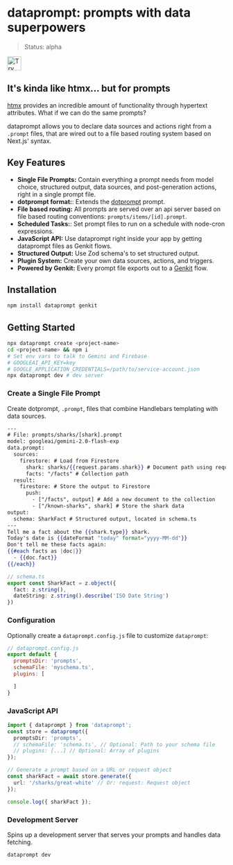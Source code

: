 # dataprompt: prompts with data superpowers
> Status: alpha

<a href="https://idx.google.com/new?template=https%3A%2F%2Fgithub.com%2Fdavideast%2Fdataprompt%2Ftree%2Fmain%2Ftemplate">
  <picture>
    <source
      media="(prefers-color-scheme: dark)"
      srcset="https://cdn.idx.dev/btn/try_dark_32.svg">
    <source
      media="(prefers-color-scheme: light)"
      srcset="https://cdn.idx.dev/btn/try_light_32.svg">
    <img
      height="32"
      alt="Try in IDX"
      src="https://cdn.idx.dev/btn/try_purple_32.svg">
  </picture>
</a>

## It's kinda like htmx... but for prompts

[htmx](https://github.com/bigskysoftware/htmx) provides an incredible amount of functionality through hypertext attributes. What if we can do the same prompts?

dataprompt allows you to declare data sources and actions right from a `.prompt` files, that are wired out to a file based routing system based on Next.js' syntax.

## Key Features
*  **Single File Prompts:** Contain everything a prompt needs from model choice, structured output, data sources, and post-generation actions, right in a single prompt file.
*  **dotprompt format:**: Extends the [dotprompt](https://github.com/google/dotprompt/) prompt.
*  **File based routing:** All prompts are served over an api server based on file based routing conventions: `prompts/items/[id].prompt`.
*  **Scheduled Tasks:**: Set prompt files to run on a schedule with node-cron expressions.
*  **JavaScript API:** Use dataprompt right inside your app by getting dataprompt files as Genkit flows.
*  **Structured Output:** Use Zod schema's to set structured output.
*  **Plugin System:** Create your own data sources, actions, and triggers.
*  **Powered by Genkit:** Every prompt file exports out to a [Genkit](https://firebase.google.com/docs/genkit) flow.

## Installation

```bash
npm install dataprompt genkit
```

## Getting Started

```bash
npx dataprompt create <project-name>
cd <project-name> && npm i
# Set env vars to talk to Gemini and Firebase
# GOOGLEAI_API_KEY=key 
# GOOGLE_APPLICATION_CREDENTIALS=/path/to/service-account.json
npx dataprompt dev # dev server
```


### Create a Single File Prompt
Create dotprompt, `.prompt`, files that combine Handlebars templating with data sources.

```hbs
---
# File: prompts/sharks/[shark].prompt
model: googleai/gemini-2.0-flash-exp
data.prompt:
  sources:
    firestore: # Load from Firestore
      shark: sharks/{{request.params.shark}} # Document path using request params
      facts: "/facts" # Collection path
  result:
    firestore: # Store the output to Firestore
      push:
        - ["/facts", output] # Add a new document to the collection
        - ["/known-sharks", shark] # Store the shark data
output:
  schema: SharkFact # Structured output, located in schema.ts
---
Tell me a fact about the {{shark.type}} shark.
Today's date is {{dateFormat "today" format="yyyy-MM-dd"}}
Don't tell me these facts again:
{{#each facts as |doc|}}
  - {{doc.fact}}
{{/each}}
```

```ts
// schema.ts
export const SharkFact = z.object({
  fact: z.string(),
  dateString: z.string().describe('ISO Date String')
})
```

### Configuration
Optionally create a `dataprompt.config.js` file to customize `dataprompt`:
```javascript
// dataprompt.config.js
export default {
  promptsDir: 'prompts',
  schemaFile: 'myschema.ts',
  plugins: [

  ]
}

```
### JavaScript API
```typescript
import { dataprompt } from 'dataprompt';
const store = dataprompt({
  promptsDir: 'prompts',
  // schemaFile: 'schema.ts', // Optional: Path to your schema file
  // plugins: [...] // Optional: Array of plugins
});

// Generate a prompt based on a URL or request object
const sharkFact = await store.generate({
  url: '/sharks/great-white' // Or: request: Request object
});

console.log({ sharkFact });
```

### Development Server
Spins up a development server that serves your prompts and handles data fetching.

```bash
dataprompt dev
```

